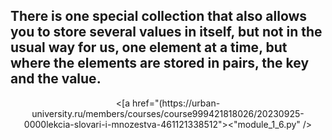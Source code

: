 ## There is one special collection that also allows you to store several values in itself, but not in the usual way for us, one element at a time, but where the elements are stored in pairs, the key and the value.
<div id="header" align="center">
<[a href="(https://urban-university.ru/members/courses/course999421818026/20230925-0000lekcia-slovari-i-mnozestva-461121338512"><"module_1_6.py" /></a>
</div>
<div id="badges">
